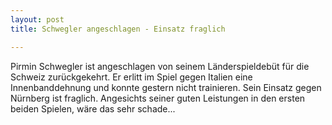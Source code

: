 ```yaml
---
layout: post
title: Schwegler angeschlagen - Einsatz fraglich

---
```


Pirmin Schwegler ist angeschlagen von seinem Länderspieldebüt für die Schweiz zurückgekehrt. Er erlitt im Spiel gegen Italien eine Innenbanddehnung und konnte gestern nicht trainieren. Sein Einsatz gegen Nürnberg ist fraglich. Angesichts seiner guten Leistungen in den ersten beiden Spielen, wäre das sehr schade...


